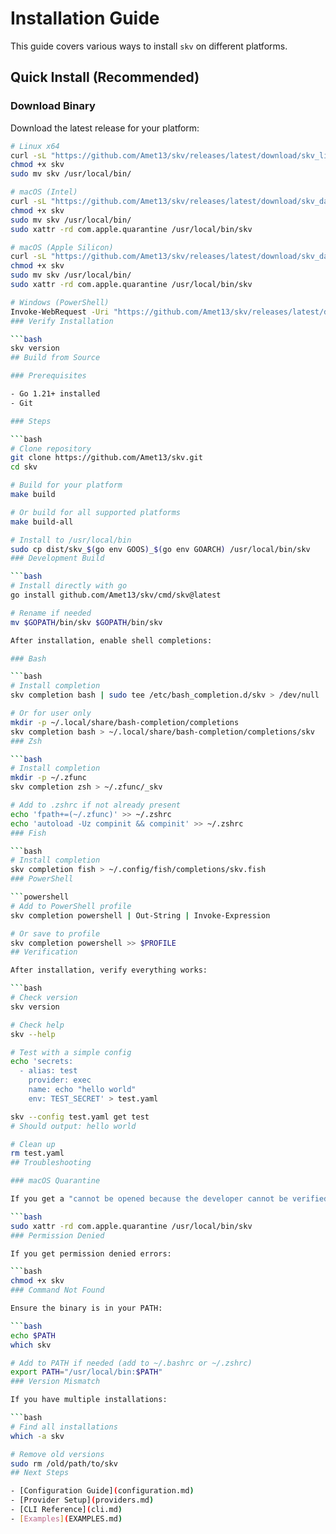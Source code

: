 # Installation Guide

This guide covers various ways to install `skv` on different platforms.

## Quick Install (Recommended)

### Download Binary

Download the latest release for your platform:

```bash
# Linux x64
curl -sL "https://github.com/Amet13/skv/releases/latest/download/skv_linux_amd64" -o skv
chmod +x skv
sudo mv skv /usr/local/bin/

# macOS (Intel)
curl -sL "https://github.com/Amet13/skv/releases/latest/download/skv_darwin_amd64" -o skv
chmod +x skv
sudo mv skv /usr/local/bin/
sudo xattr -rd com.apple.quarantine /usr/local/bin/skv

# macOS (Apple Silicon)
curl -sL "https://github.com/Amet13/skv/releases/latest/download/skv_darwin_arm64" -o skv
chmod +x skv
sudo mv skv /usr/local/bin/
sudo xattr -rd com.apple.quarantine /usr/local/bin/skv

# Windows (PowerShell)
Invoke-WebRequest -Uri "https://github.com/Amet13/skv/releases/latest/download/skv_windows_amd64.exe" -OutFile "skv.exe"
### Verify Installation

```bash
skv version
## Build from Source

### Prerequisites

- Go 1.21+ installed
- Git

### Steps

```bash
# Clone repository
git clone https://github.com/Amet13/skv.git
cd skv

# Build for your platform
make build

# Or build for all supported platforms
make build-all

# Install to /usr/local/bin
sudo cp dist/skv_$(go env GOOS)_$(go env GOARCH) /usr/local/bin/skv
### Development Build

```bash
# Install directly with go
go install github.com/Amet13/skv/cmd/skv@latest

# Rename if needed
mv $GOPATH/bin/skv $GOPATH/bin/skv

After installation, enable shell completions:

### Bash

```bash
# Install completion
skv completion bash | sudo tee /etc/bash_completion.d/skv > /dev/null

# Or for user only
mkdir -p ~/.local/share/bash-completion/completions
skv completion bash > ~/.local/share/bash-completion/completions/skv
### Zsh

```bash
# Install completion
mkdir -p ~/.zfunc
skv completion zsh > ~/.zfunc/_skv

# Add to .zshrc if not already present
echo 'fpath+=(~/.zfunc)' >> ~/.zshrc
echo 'autoload -Uz compinit && compinit' >> ~/.zshrc
### Fish

```bash
# Install completion
skv completion fish > ~/.config/fish/completions/skv.fish
### PowerShell

```powershell
# Add to PowerShell profile
skv completion powershell | Out-String | Invoke-Expression

# Or save to profile
skv completion powershell >> $PROFILE
## Verification

After installation, verify everything works:

```bash
# Check version
skv version

# Check help
skv --help

# Test with a simple config
echo 'secrets:
  - alias: test
    provider: exec
    name: echo "hello world"
    env: TEST_SECRET' > test.yaml

skv --config test.yaml get test
# Should output: hello world

# Clean up
rm test.yaml
## Troubleshooting

### macOS Quarantine

If you get a "cannot be opened because the developer cannot be verified" error:

```bash
sudo xattr -rd com.apple.quarantine /usr/local/bin/skv
### Permission Denied

If you get permission denied errors:

```bash
chmod +x skv
### Command Not Found

Ensure the binary is in your PATH:

```bash
echo $PATH
which skv

# Add to PATH if needed (add to ~/.bashrc or ~/.zshrc)
export PATH="/usr/local/bin:$PATH"
### Version Mismatch

If you have multiple installations:

```bash
# Find all installations
which -a skv

# Remove old versions
sudo rm /old/path/to/skv
## Next Steps

- [Configuration Guide](configuration.md)
- [Provider Setup](providers.md)
- [CLI Reference](cli.md)
- [Examples](EXAMPLES.md)
